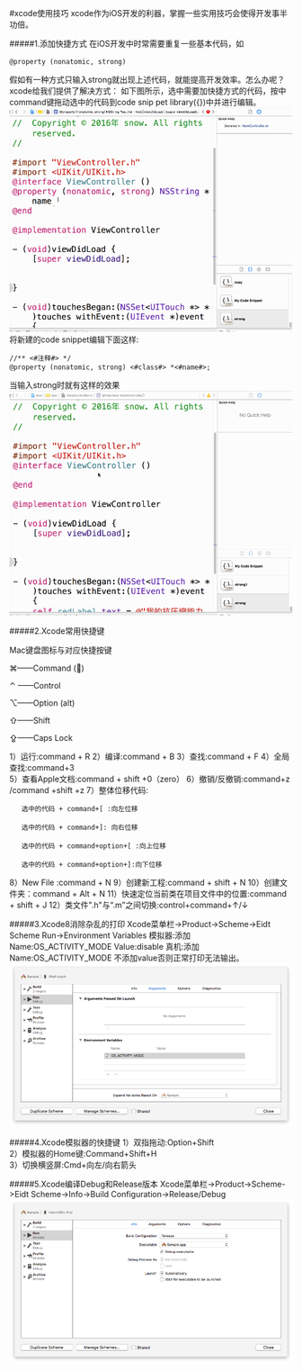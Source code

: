 #xcode使用技巧
xcode作为iOS开发的利器，掌握一些实用技巧会使得开发事半功倍。

#####1.添加快捷方式
在iOS开发中时常需要重复一些基本代码，如
```objc
@property (nonatomic, strong)
```
假如有一种方式只输入strong就出现上述代码，就能提高开发效率。怎么办呢？xcode给我们提供了解决方式：
如下图所示，选中需要加快捷方式的代码，按中command键拖动选中的代码到code snip pet library({})中并进行编辑。
![](/assets/pic99-1.gif)
将新建的code snippet编辑下面这样:
```objc
//** <#注释#> */
@property (nonatomic, strong) <#class#> *<#name#>;
```
当输入strong时就有这样的效果
![](/assets/pic99-2.gif)

#####2.Xcode常用快捷键

Mac键盘图标与对应快捷按键

⌘——Command ()

⌃ ——Control

⌥——Option (alt)

⇧——Shift

⇪——Caps Lock

1）运行:command + R 
2）编译:command + B
3）查找:command + F
4）全局查找:command+3  
5）查看Apple文档:command + shift +0（zero）
6）撤销/反撤销:command+z /command +shift +z
7）整体位移代码:
```objc
   选中的代码 + command+[ :向左位移

   选中的代码 + command+]: 向右位移

   选中的代码 + command+option+[ :向上位移

   选中的代码 + command+option+]:向下位移
```
8）New File :command + N
9）创建新工程:command + shift + N
10）创建文件夹：command + Alt + N
11）快速定位当前类在项目文件中的位置:command + shift + J 
12）类文件".h"与“.m”之间切换:control+command+↑/↓

#####3.Xcode8消除杂乱的打印
Xcode菜单栏->Product->Scheme->Eidt Scheme
Run->Environment Variables
模拟器:添加Name:OS_ACTIVITY_MODE Value:disable
真机:添加Name:OS_ACTIVITY_MODE 不添加value否则正常打印无法输出。
![](/assets/pic99-3.png)

#####4.Xcode模拟器的快捷键
1）双指拖动:Option+Shift    
2）模拟器的Home键:Command+Shift+H  
3）切换横竖屏:Cmd+向左/向右箭头      


#####5.Xcode编译Debug和Release版本
Xcode菜单栏->Product->Scheme->Eidt Scheme->Info->Build Configuration->Release/Debug
![](/assets/pic99-4.png)
